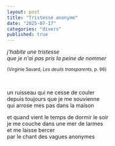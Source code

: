 ```yaml
---
layout: post
title: "Tristesse anonyme"
date: "2025-07-17"
categories: "divers"
published: true
---
```


*j'habite une tristesse  
que je n'ai pas pris la peine de nommer*  

<sup>(Virginie Savard, *Les deuils transparents*, p. 96)</sup>  

</br>  

un ruisseau qui ne cesse de couler  
depuis toujours que je me souvienne  
qui arrose mes pas dans la maison  

et quand vient le temps de dormir le soir  
je me couche dans une mer de larmes  
et me laisse bercer  
par le chant des vagues anonymes  
